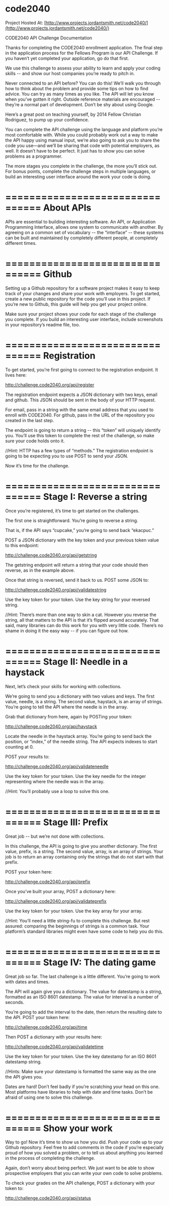 code2040
========

Project Hosted At: [http://www.projects.jordantsmith.net/code2040/](http://www.projects.jordantsmith.net/code2040/)

CODE2040 API Challenge Documentation

Thanks for completing the CODE2040 enrollment application. The final step in the application process for the Fellows Program is our API Challenge. If you haven’t yet completed your application, go do that first.

We use this challenge to assess your ability to learn and apply your coding skills -- and show our host companies you’re ready to pitch in.

Never connected to an API before? You can do this! We’ll walk you through how to think about the problem and provide some tips on how to find advice. You can try as many times as you like. The API will let you know when you’ve gotten it right. Outside reference materials are encouraged -- they’re a normal part of development. Don’t be shy about using Google.

Here’s a great post on teaching yourself, by 2014 Fellow Christian Rodriguez, to pump up your confidence.

You can complete the API challenge using the language and platform you’re most comfortable with. While you could probably work out a way to make the API happy using manual input, we’re also going to ask you to share the code you use—and we’ll be sharing that code with potential employers, as well. It doesn’t have to be perfect. It just has to show you can solve problems as a programmer.

The more stages you complete in the challenge, the more you’ll stick out. For bonus points, complete the challenge steps in multiple languages, or build an interesting user interface around the work your code is doing.

================================
About APIs
================================

APIs are essential to building interesting software. An API, or Application Programming Interface, allows one system to communicate with another. By agreeing on a common set of vocabulary -- the “interface” -- these systems can be built and maintained by completely different people, at completely different times.

================================
Github
================================

Setting up a Github repository for a software project makes it easy to keep track of your changes and share your work with employers. To get started, create a new public repository for the code you’ll use in this project. If you’re new to Github, this guide will help you get your project online.

Make sure your project shows your code for each stage of the challenge you complete. If you build an interesting user interface, include screenshots in your repository’s readme file, too.

================================
Registration
================================

To get started, you’re first going to connect to the registration endpoint. It lives here:

http://challenge.code2040.org/api/register

The registration endpoint expects a JSON dictionary with two keys, email and github. This JSON should be sent in the body of your HTTP request.

For email, pass in a string with the same email address that you used to enroll with CODE2040. For github, pass in the URL of the repository you created in the last step.

The endpoint is going to return a string -- this “token” will uniquely identify you. You’ll use this token to complete the rest of the challenge, so make sure your code holds onto it.

//Hint: HTTP has a few types of “methods.” The registration endpoint is going to be expecting you to use POST to send your JSON.

Now it’s time for the challenge.

================================
Stage I: Reverse a string
================================

Once you’re registered, it’s time to get started on the challenges.

The first one is straightforward. You’re going to reverse a string.

That is, if the API says “cupcake,” you’re going to send back “ekacpuc.”

POST a JSON dictionary with the key token and your previous token value to this endpoint:

http://challenge.code2040.org/api/getstring

The getstring endpoint will return a string that your code should then reverse, as in the example above.

Once that string is reversed, send it back to us. POST some JSON to:

http://challenge.code2040.org/api/validatestring

Use the key token for your token.
Use the key string for your reversed string.

//Hint: There’s more than one way to skin a cat. However you reverse the string, all that matters to the API is that it’s flipped around accurately. That said, many libraries can do this work for you with very little code. There’s no shame in doing it the easy way -- if you can figure out how.

================================
Stage II: Needle in a haystack
================================

Next, let’s check your skills for working with collections.

We’re going to send you a dictionary with two values and keys. The first value, needle, is a string. The second value, haystack, is an array of strings. You’re going to tell the API where the needle is in the array.

Grab that dictionary from here, again by POSTing your token:

http://challenge.code2040.org/api/haystack

Locate the needle in the haystack array. You’re going to send back the position, or “index,” of the needle string. The API expects indexes to start counting at 0.

POST your results to:

http://challenge.code2040.org/api/validateneedle

Use the key token for your token.
Use the key needle for the integer representing where the needle was in the array.

//Hint: You’ll probably use a loop to solve this one.

================================
Stage III: Prefix
================================

Great job -- but we’re not done with collections.

In this challenge, the API is going to give you another dictionary. The first value, prefix, is a string. The second value, array, is an array of strings. Your job is to return an array containing only the strings that do not start with that prefix.

POST your token here:

http://challenge.code2040.org/api/prefix

Once you’ve built your array, POST a dictionary here:

http://challenge.code2040.org/api/validateprefix

Use the key token for your token.
Use the key array for your array.

//Hint: You’ll need a little string-fu to complete this challenge. But rest assured: comparing the beginnings of strings is a common task. Your platform’s standard libraries might even have some code to help you do this.

================================
Stage IV: The dating game
================================

Great job so far. The last challenge is a little different. You’re going to work with dates and times.

The API will again give you a dictionary. The value for datestamp is a string, formatted as an ISO 8601 datestamp. The value for interval is a number of seconds.

You’re going to add the interval to the date, then return the resulting date to the API. POST your token here:

http://challenge.code2040.org/api/time

Then POST a dictionary with your results here:

http://challenge.code2040.org/api/validatetime

Use the key token for your token.
Use the key datestamp for an ISO 8601 datestamp string.

//Hints:
Make sure your datestamp is formatted the same way as the one the API gives you.

Dates are hard! Don’t feel badly if you’re scratching your head on this one. Most platforms have libraries to help with date and time tasks. Don’t be afraid of using one to solve this challenge.

================================
Show your work
================================

Way to go! Now it’s time to show us how you did. Push your code up to your Github repository. Feel free to add comments in the code if you’re especially proud of how you solved a problem, or to tell us about anything you learned in the process of completing the challenge.

Again, don’t worry about being perfect. We just want to be able to show prospective employers that you can write your own code to solve problems.

To check your grades on the API challenge, POST a dictionary with your token to:

http://challenge.code2040.org/api/status
